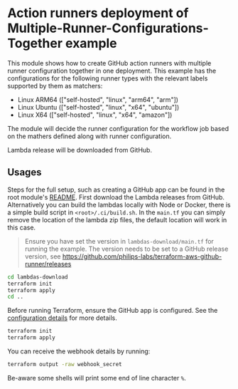 # Action runners deployment of Multiple-Runner-Configurations-Together example

This module shows how to create GitHub action runners with multiple runner configuration together in one deployment.
This example has the configurations for the following runner types with the relevant labels supported by them as matchers:
- Linux ARM64 (["self-hosted", "linux", "arm64", "arm"])
- Linux Ubuntu (["self-hosted", "linux", "x64", "ubuntu"])
- Linux X64 (["self-hosted", "linux", "x64", "amazon"])

The module will decide the runner configuration for the workflow job based on the mathers defined along with runner configuration.

Lambda release will be downloaded from GitHub.

## Usages

Steps for the full setup, such as creating a GitHub app can be found in the root module's [README](../../README.md). First download the Lambda releases from GitHub. Alternatively you can build the lambdas locally with Node or Docker, there is a simple build script in `<root>/.ci/build.sh`. In the `main.tf` you can simply remove the location of the lambda zip files, the default location will work in this case.

> Ensure you have set the version in `lambdas-download/main.tf` for running the example. The version needs to be set to a GitHub release version, see https://github.com/philips-labs/terraform-aws-github-runner/releases

```bash
cd lambdas-download
terraform init
terraform apply
cd ..
```

Before running Terraform, ensure the GitHub app is configured. See the [configuration details](../../README.md#usages) for more details.

```bash
terraform init
terraform apply
```

You can receive the webhook details by running:

```bash
terraform output -raw webhook_secret
```

Be-aware some shells will print some end of line character `%`.
